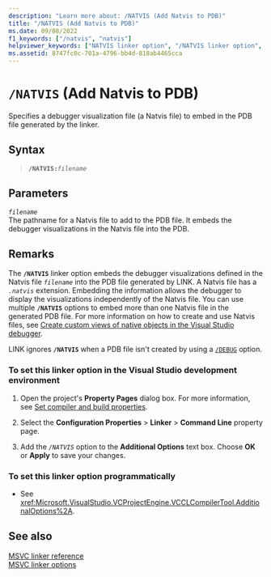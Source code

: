 ```yaml
---
description: "Learn more about: /NATVIS (Add Natvis to PDB)"
title: "/NATVIS (Add Natvis to PDB)"
ms.date: 09/08/2022
f1_keywords: ["/natvis", "natvis"]
helpviewer_keywords: ["NATVIS linker option", "/NATVIS linker option", "-NATVIS linker option", "Add Natvis file to PDB"]
ms.assetid: 8747fc0c-701a-4796-bb4d-818ab4465cca
---
```

# `/NATVIS` (Add Natvis to PDB)

Specifies a debugger visualization file (a Natvis file) to embed in the PDB file generated by the linker.

## Syntax

> **`/NATVIS:`***`filename`*

## Parameters

*`filename`*\
The pathname for a Natvis file to add to the PDB file. It embeds the debugger visualizations in the Natvis file into the PDB.

## Remarks

The **`/NATVIS`** linker option embeds the debugger visualizations defined in the Natvis file *`filename`* into the PDB file generated by LINK. A Natvis file has a *`.natvis`* extension. Embedding the information allows the debugger to display the visualizations independently of the Natvis file. You can use multiple **`/NATVIS`** options to embed more than one Natvis file in the generated PDB file. For more information on how to create and use Natvis files, see [Create custom views of native objects in the Visual Studio debugger](/visualstudio/debugger/create-custom-views-of-native-objects).

LINK ignores **`/NATVIS`** when a PDB file isn't created by using a [`/DEBUG`](debug-generate-debug-info.md) option.

### To set this linker option in the Visual Studio development environment

1. Open the project's **Property Pages** dialog box. For more information, see [Set compiler and build properties](../working-with-project-properties.md).

1. Select the **Configuration Properties** > **Linker** > **Command Line** property page.

1. Add the *`/NATVIS`* option to the **Additional Options** text box. Choose **OK** or **Apply** to save your changes.

### To set this linker option programmatically

- See <xref:Microsoft.VisualStudio.VCProjectEngine.VCCLCompilerTool.AdditionalOptions%2A>.

## See also

[MSVC linker reference](linking.md)\
[MSVC linker options](linker-options.md)
